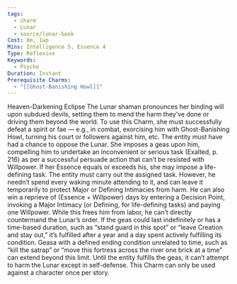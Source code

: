 ```yaml
---
tags:
  - charm
  - Lunar
  - source/lunar-book
Cost: 8m, 1wp
Mins: Intelligence 5, Essence 4
Type: Reflexive
Keywords:
  - Psyche
Duration: Instant
Prerequisite Charms:
  - "[[Ghost-Banishing Howl]]"
---
```

Heaven-Darkening Eclipse The Lunar shaman pronounces her binding will upon subdued devils, setting them to mend the harm they’ve done or driving them beyond the world. To use this Charm, she must successfully defeat a spirit or fae — e.g., in combat, exorcising him with Ghost-Banishing Howl, turning his court or followers against him, etc. The entity must have had a chance to oppose the Lunar. She imposes a geas upon him, compelling him to undertake an inconvenient or serious task (Exalted, p. 216) as per a successful persuade action that can’t be resisted with Willpower. If her Essence equals or exceeds his, she may impose a life-defining task. The entity must carry out the assigned task. However, he needn’t spend every waking minute attending to it, and can leave it temporarily to protect Major or Defining Intimacies from harm. He can also win a reprieve of (Essence + Willpower) days by entering a Decision Point, invoking a Major Intimacy (or Defining, for life-defining tasks) and paying one Willpower. While this frees him from labor, he can’t directly countermand the Lunar’s order. If the geas could last indefinitely or has a time-based duration, such as “stand guard in this spot” or “leave Creation and stay out,” it’s fulfilled after a year and a day spent actively fulfilling its condition. Geasa with a defined ending condition unrelated to time, such as “kill the satrap” or “move this fortress across the river one brick at a time” can extend beyond this limit. Until the entity fulfills the geas, it can’t attempt to harm the Lunar except in self-defense. This Charm can only be used against a character once per story.